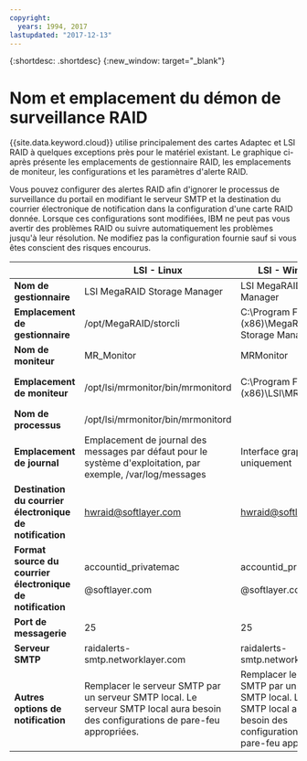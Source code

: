 ```yaml
---
copyright:
  years: 1994, 2017
lastupdated: "2017-12-13"
---
```


{:shortdesc: .shortdesc}
{:new_window: target="_blank"}

# Nom et emplacement du démon de surveillance RAID
{{site.data.keyword.cloud}} utilise principalement des cartes Adaptec et LSI RAID à quelques exceptions près pour le matériel existant. Le graphique ci-après présente les emplacements de gestionnaire RAID, les emplacements de moniteur, les configurations et les paramètres d'alerte RAID. 

Vous pouvez configurer des alertes RAID afin d'ignorer le processus de surveillance du portail en modifiant le serveur SMTP et la destination du courrier électronique de notification dans la configuration d'une carte RAID donnée. Lorsque ces configurations sont modifiées, IBM ne peut pas vous avertir des problèmes RAID ou suivre automatiquement les problèmes jusqu'à leur résolution. Ne modifiez pas la configuration fournie sauf si vous êtes conscient des risques encourus. 

||LSI - Linux|LSI - Windows|Adaptec - Linux|Adaptec - Windows|
|---|---|---|---|---|
|**Nom de gestionnaire**|LSI MegaRAID Storage Manager|LSI MegaRAID Storage Manager|Adaptec Storage Manager|Adaptec Storage Manager|
|**Emplacement de gestionnaire**|/opt/MegaRAID/storcli|C:\Program Files (x86)\MegaRAID Storage Manager|/usr/StorMan|C:\Program Files\Adaptec\Adaptec Storage Manager|
|**Nom de moniteur**|MR_Monitor|MRMonitor|Adaptec Event Manager|Adaptec Event Manager|
|**Emplacement de moniteur**|/opt/lsi/mrmonitor/bin/mrmonitord|C:\Program Files (x86)\LSI\MRMonitor|/usr/StorMan|C:\Program Files\Adaptec\Adaptec Storage Manager|
|**Nom de processus**|/opt/lsi/mrmonitor/bin/mrmonitord|||||
|**Emplacement de journal**|Emplacement de journal des messages par défaut pour le système d'exploitation, par exemple, /var/log/messages|Interface graphique uniquement|/usr/StorMan/RaidEvtA.log|Interface graphique uniquement|
|**Destination du courrier électronique de notification**|[hwraid@softlayer.com](mailto:hwraid@softlayer.com)|[hwraid@softlayer.com](mailto:hwraid@softlayer.com)|[hwraid@softlayer.com](mailto:hwraid@softlayer.com)|[hwraid@softlayer.com](mailto:hwraid@softlayer.com)|
|**Format source du courrier électronique de notification**|accountid_privatemac<br /><br />@softlayer.com|accountid_privatemac<br /><br />@softlayer.com|accountid_privatemac<br /><br />@softlayer.com|accountid_privatemac<br /><br />@softlayer.com|
|**Port de messagerie**|25|25|25|25|
|**Serveur SMTP**|raidalerts-smtp.networklayer.com|raidalerts-smtp.networklayer.com|raidalerts-smtp.networklayer.com|raidalerts-smtp.networklayer.com|
|**Autres options de notification**|Remplacer le serveur SMTP par un serveur SMTP local. Le serveur SMTP local aura besoin des configurations de pare-feu appropriées.|Remplacer le serveur SMTP par un serveur SMTP local. Le serveur SMTP local aura besoin des configurations de pare-feu appropriées.|Remplacer le serveur SMTP par un serveur SMTP local. Le serveur SMTP local aura besoin des configurations de pare-feu appropriées.|Remplacer le serveur SMTP par un serveur SMTP local. Le serveur SMTP local aura besoin des configurations de pare-feu appropriées.|
